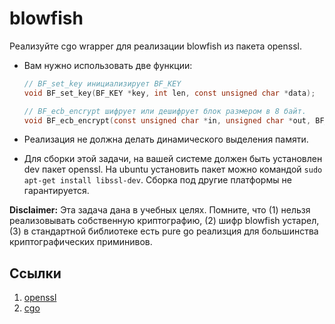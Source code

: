 # blowfish

Реализуйте cgo wrapper для реализации blowfish из пакета openssl.

- Вам нужно использовать две функции:

    ```c
    // BF_set_key инициализирует BF_KEY
    void BF_set_key(BF_KEY *key, int len, const unsigned char *data);

    // BF_ecb_encrypt шифрует или дешифрует блок размером в 8 байт.
    void BF_ecb_encrypt(const unsigned char *in, unsigned char *out, BF_KEY *key, int enc);
    ```

- Реализация не должна делать динамического выделения памяти.
- Для сборки этой задачи, на вашей системе должен быть установлен dev пакет openssl. На ubuntu установить пакет можно командой `sudo apt-get install libssl-dev`. Сборка под другие платформы не гарантируется.

**Disclaimer:** Эта задача дана в учебных целях. Помните, что (1) нельзя реализовывать собственную криптографию, (2) шифр blowfish устарел, (3) в стандартной библиотеке есть pure go реализция для большинства криптографических приминивов.

## Ссылки

1. [openssl](https://www.openssl.org/docs/man1.0.2/man3/blowfish.html)
2. [cgo](https://golang.org/cmd/cgo/)

